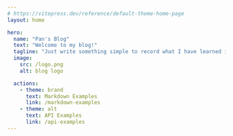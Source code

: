 ```yaml
---
# https://vitepress.dev/reference/default-theme-home-page
layout: home

hero:
  name: "Pan's Blog"
  text: "Welcome to my blog!"
  tagline: "Just write something simple to record what I have learned in daily life."
  image:
    src: /logo.png
    alt: blog logo

  actions:
    - theme: brand
      text: Markdown Examples
      link: /markdown-examples
    - theme: alt
      text: API Examples
      link: /api-examples
---
```


<Flow>
<CardLink
  icon="🧭"
  title="clock"
  description="这是一个由html+JavaScript+css实现的时钟"
  href="/pages/js30/clock/index.html">
</CardLink>
<CardLink
  icon="🥁"
  title="cssVar"
  description="cssVar 简单调节器"
  href="/pages/js30/cssVar/index.html">
</CardLink>
<CardLink
  icon="🥁"
  title="flexPlans"
  description="flexPlans 面板示例"
  href="/pages/js30/flexPlans/index.html">
</CardLink>
<CardLink
  icon="🎺"
  title="h5VideoPlayer"
  description="一个简单的H5 视频播放示例"
  href="/pages/js30/h5VideoPlayer/index.html">
</CardLink>
<CardLink
  icon="🎸"
  title="kit"
  description="键盘按键控制的简单架子鼓"
  href="/pages/js30/kit/index.html">
</CardLink>
<CardLink
  icon="🎻"
  title="mouseMoveEffect"
  description="css text shadow mouse move effect"
  href="/pages/js30/mouseMoveEffect/index.html">
</CardLink>
<CardLink
  icon="🎺"
  title="search"
  description="查询结构 结果列表关键字高亮"
  href="/pages/js30/search/index.html">
</CardLink>
<CardLink
  icon="🔉"
  title="speak"
  description="speak words to show"
  href="/pages/js30/speak/index.html">
</CardLink>
<CardLink
  icon="🎷"
  title="todoList"
  description="js+html+css实现的简单任务列表，可以选择单个和多个任务内容"
  href="/pages/js30/todoList/index.html">
</CardLink>
</Flow>

